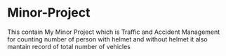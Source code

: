 # Minor-Project
This contain My Minor Project which is Traffic and Accident Management for counting number of person with helmet and without helmet it also mantain record of total number of vehicles
